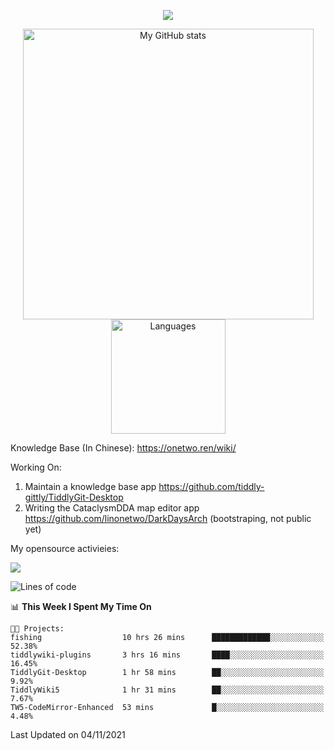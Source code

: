 <a href="https://github.com/linonetwo">
    <p align="center">
        <img src="https://github-profile-trophy.vercel.app/?username=linonetwo&column=7&theme=onedark"/>
    </p>
</a>
<a align="center" href="https://github.com/linonetwo">
  <p align="center">
    <img src="https://github-readme-stats.vercel.app/api?username=linonetwo&show_icons=true&count_private=true" alt="My GitHub stats" width="465"/>
    <img src="https://github-readme-stats.vercel.app/api/top-langs/?username=linonetwo&layout=compact&langs_count=10" alt="Languages" height="183">
  </p>
</a>

Knowledge Base (In Chinese): https://onetwo.ren/wiki/

Working On: 

1. Maintain a knowledge base app https://github.com/tiddly-gittly/TiddlyGit-Desktop
1. Writing the CataclysmDDA map editor app https://github.com/linonetwo/DarkDaysArch (bootstraping, not public yet)

My opensource activieies:

![](https://visitor-badge.glitch.me/badge?page_id=linonetwo.linonetwo)

<!--START_SECTION:waka-->
![Lines of code](https://img.shields.io/badge/From%20Hello%20World%20I%27ve%20Written-2.5%20million%20lines%20of%20code-blue)

📊 **This Week I Spent My Time On** 

```text
🐱‍💻 Projects: 
fishing                  10 hrs 26 mins      █████████████░░░░░░░░░░░░   52.38% 
tiddlywiki-plugins       3 hrs 16 mins       ████░░░░░░░░░░░░░░░░░░░░░   16.45% 
TiddlyGit-Desktop        1 hr 58 mins        ██░░░░░░░░░░░░░░░░░░░░░░░   9.92% 
TiddlyWiki5              1 hr 31 mins        ██░░░░░░░░░░░░░░░░░░░░░░░   7.67% 
TW5-CodeMirror-Enhanced  53 mins             █░░░░░░░░░░░░░░░░░░░░░░░░   4.48%

```


 Last Updated on 04/11/2021
<!--END_SECTION:waka-->
